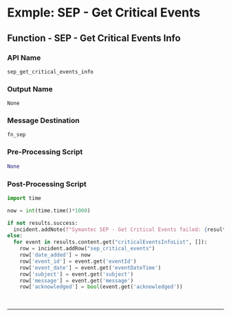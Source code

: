 <!--
    DO NOT MANUALLY EDIT THIS FILE
    THIS FILE IS AUTOMATICALLY GENERATED WITH resilient-sdk codegen
-->

# Exmple: SEP - Get Critical Events

## Function - SEP - Get Critical Events Info

### API Name
`sep_get_critical_events_info`

### Output Name
`None`

### Message Destination
`fn_sep`

### Pre-Processing Script
```python
None
```

### Post-Processing Script
```python
import time

now = int(time.time()*1000)

if not results.success:
  incident.addNote(f"Symantec SEP - Get Critical Events failed: {results.reason}")
else:
  for event in results.content.get("criticalEventsInfoList", []):
    row = incident.addRow("sep_critical_events")
    row['date_added'] = now
    row['event_id'] = event.get('eventId')
    row['event_date'] = event.get('eventDateTime')
    row['subject'] = event.get('subject')
    row['message'] = event.get('message')
    row['acknowledged'] = bool(event.get('acknowledged'))
    
    
```

---

